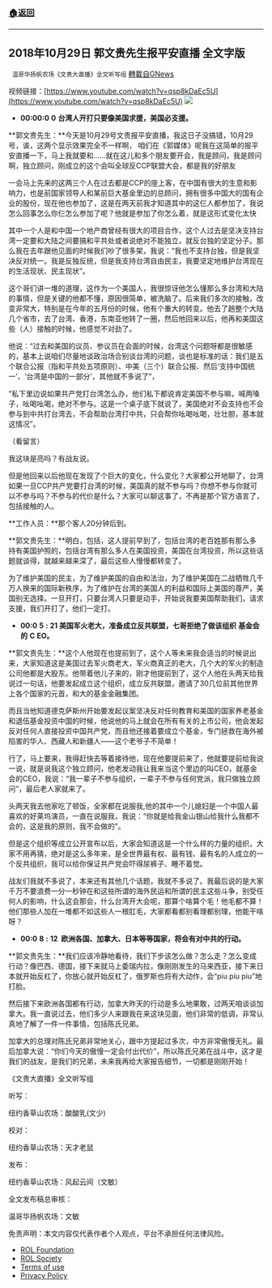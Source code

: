 ###  [:house:返回](README.md)
---


## 2018年10月29日 郭文贵先生报平安直播 全文字版
` 温哥华扬帆农场《文贵大直播》全文听写组` [轉載自GNews](https://gnews.org/zh-hans/2575883/)

视频链接：[https://www.youtube.com/watch?v=qsp8kDaEc5U](https://www.youtube.com/watch?v=qsp8kDaEc5U)
 ![](https://assets.gnews.org/wp-content/uploads/2022/05/image-2448_1653204615.png) 
- **00:00:0** **0** **台湾人开打只要像美国求援，美国必支援。**

**郭文贵先生：**今天是10月29号文贵报平安直播，我这日子没搞错，10月29号，诶，这两个显示效果完全不一样啊， 咱们在《郭媒体》呢我在这简单的报平安直播一下，马上我就要和……就在这儿和多个朋友要开会，我是顾问，我是顾问啊，独立顾问，刚成立的这个会叫全球反CCP联盟大会，都是我的好朋友
 
一会马上先来的这两三个人在过去都是CCP的座上客，在中国有很大的生意和影响力，也是前国家领导人和某前巨大基金里边的总顾问，拥有很多中国大的国有企业的股份，现在他也参加了，这是在两天前我才知道其中的这仨人都参加了，我说怎么回事怎么你仨怎么参加了呢？他就是参加了你怎么着，就是这形式变化太快
 
其中一个人是和中国一个地产商曾经有很大的项目合作，这个人过去是坚决支持台湾一定要和大陆之间要搞和平共处或者说绝对不能独立，就反台独的坚定分子。那么我在去年跟他见面的时候我们吵了很多架，我说：“我也不支持台独，但是我坚决反对统一。我是反独反统，但是我支持台湾自由民主，我要坚定地维护台湾现在的生活现状、民主现状”。
 
这个哥们讲一堆的道理，这作为一个美国人，我很惊讶他怎么懂那么多台湾和大陆的事情，但是关键的他都不懂，原因很简单，被洗脑了。后来我们多次的接触，改变非常大，特别是在今年的五月份的时候，他有个重大的转变。他去了趟整个大陆几个省市，去了台湾、香港，东南亚他转了一圈，然后他回来以后，他再和美国这些（人）接触的时候，他感觉不对劲了。
 
他说：“过去和美国的议员、参议员在会面的时候，台湾这个问题呀都是很敏感的，基本上说咱们尽量地谈政治场合别谈台湾的问题，谈也是标准的话：我们是五个联合公报（指和平共处五项原则）、中美（三个）联合公报、然后‘支持中国统一’、‘台湾是中国的一部分’，其他就不多说了”，
 
“私下里边说如果共产党打台湾怎么办，他们私下都说肯定美国不参与嘛，喊两嗓子，吆喝吆喝，绝对不参与。这是一个桌子底下就说了，美国绝对不会支持也不会参与到中共打台湾去，不会帮助台湾打中共，只会帮你吆喝吆喝，壮壮胆，基本就这情况”。
 
（看留言）
 
我这块是亮吗？有战友说。
 
但是他回来以后他现在发现了个巨大的变化，什么变化？大家都公开地聊了，台湾如果一旦CCP共产党要打台湾的时候，美国真的就不参与吗？你想不参与你就可以不参与吗？不参与的代价是什么？大家可以聊这事了，不再是那个官方语言了，包括接触的人。
 
**工作人员：**那个客人20分钟后到。
 
**郭文贵先生：**明白，包括，这人提前早到了，包括台湾的老百姓那有那么多持有美国护照的，包括台湾有那么多人在美国投资，美国在台湾投资，所以这些话题就谈得，就越来越来深了，最后这些人慢慢都转变了。
 
为了维护美国的民主，为了维护美国的自由和法治，为了维护美国在二战牺牲几千万人换来的国际新秩序，为了维护在台湾的美国人的利益和国际上美国的尊严，美国别无选择。一旦开打，只要台湾人只要是动手，开始说我要美国帮助我们，请求支援，我们开打了，他们一定打。

- **00:0** **5** **:** **21 美国军火老大，准备成立反共联盟，七哥拒绝了做该组织** **基金会** **的** **C** **EO。**

**郭文贵先生：**这个人他现在也提前到了，这个人等未来我会适当的时候说出来，大家知道这是美国过去军火商老大，军火商真正的老大，几个大的军火的制造公司他都是大股东。他带着他儿子来的，刚才他提前到了，这个人他在头两天给我说过一句话，他要发起成立这个组织，成立反共联盟，邀请了30几位前其他世界上各个国家的元首，和大的基金金融集团。
 
而且当他知道德克萨斯州开始要发起议案坚决反对任何教育和美国的国家养老基金和退伍基金投资中国的时候，他说他的马上就会在所有有关的上市公司，他会发起反对任何人直接投资中国共产党，而且他还接着要成立个基金，专门拯救在海外被陷害的华人、西藏人和新疆人——这个老爷子不简单！
 
行了，马上要来，我得赶快去等着接待他，现在他要提前来了，他就要提前给我说一说，就是说我这个独立顾问，他老发动我让我来当这个里边的叫CEO，就基金会的CEO，我说：“我一辈子不参与组织，一辈子不参与任何党派，我只做独立顾问”，最后老人家就来了。
 
头两天我去他家吃了顿饭，全家都在说服我,他的其中一个儿媳妇是一个中国人最喜欢的好莱坞演员，一直在说服我，我说：“你就是给我金山银山给我什么我都不会的，这是我的原则，我不会做的”。
 
但是这个组织等成立公开宣布以后，大家会知道这是一个什么样的力量的组织，大家不用再猜，绝对是这么多年来，是全世界最有权、最有钱、最有名的人成立的一个反共组织，我可以给你保证共产党会吓得尿裤子、睡不着觉。
 
战友们我就不多说了，本来还有其他几个话题，我就不多说了。我最后说的是大家千万不要浪费一分一秒钟在和这些所谓的海外民运和所谓的民主这些斗争，别受任何人的影响，什么这会那会，什么台湾开大会呢，那算个啥算个毛！他毛都不算！他们那些人加在一堆都不如这些人一根肛毛，大家都看都别看理都别理，他能干啥呀？

- **00:0** **8** **:** **12  欧洲各国、加拿大、日本等等国家，将会有对中共的行动。**

**郭文贵先生：**我们应该冷静地看待，我们下步该怎么做？怎么走？怎么变成行动？像巴西、德国，接下来就马上委瑞内拉，像刚刚发生的马来西亚，接下来日本就开始反杠了，你放心就开始反杠了，俄罗斯也将有大动作，会“piu piu piu”地打脸。
 
然后接下来欧洲各国都有行动，加拿大昨天的行动是多么地果敢，过两天咱谈谈加拿大。我一直说过去，他们多少人来跟我在来这块见面，他们非常的低调，非常认真地了解了一件一件事情，包括陈氏兄弟。
 
加拿大的总理对陈氏兄弟非常地关心，跟中方提起过多次，中方非常傲慢无礼。最后加拿大说：“你们今天的傲慢一定会付出代价”，所以陈氏兄弟在战斗中，这才是我们的战友，是我们的兄弟，未来我再给大家报告细节，一切都是刚刚开始！
 
《文贵大直播》全文听写组
 
听写：
 
纽约香草山农场：酸酸乳(文少)
 
校对：
 
纽约香草山农场：天才老鼠
 
发布：
 
纽约香草山农场：风起云间（文敏）
 
全文发布稿总审核：
 
温哥华扬帆农场：文敏

免责声明：本文内容仅代表作者个人观点，平台不承担任何法律风险。
  
- [ROL Foundation](https://rolfoundation.org/)
- [ROL Society](https://rolsociety.org/)
- [Terms of use](https://gnews.org/terms-of-use-3/)
- [Privacy Policy](https://gnews.org/privacy-policy/)
